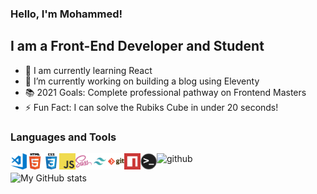 ### Hello, I'm Mohammed!

## I am a Front-End Developer and Student
- 🚀 I am currently learning React
- 🔭 I’m currently working on building a blog using Eleventy
- 📚 2021 Goals: Complete professional pathway on Frontend Masters
- ⚡ Fun Fact: I can solve the Rubiks Cube in under 20 seconds!

### Languages and Tools
<img src="https://raw.githubusercontent.com/github/explore/80688e429a7d4ef2fca1e82350fe8e3517d3494d/topics/visual-studio-code/visual-studio-code.png" align="left" alt="Visual Studio Code" width="26px" />
<img src="https://raw.githubusercontent.com/github/explore/80688e429a7d4ef2fca1e82350fe8e3517d3494d/topics/html/html.png" align="left" alt="html5" width="26px" />
<img src="https://raw.githubusercontent.com/github/explore/80688e429a7d4ef2fca1e82350fe8e3517d3494d/topics/css/css.png" align="left" alt="css3" width="26px" />
<img src="https://raw.githubusercontent.com/github/explore/80688e429a7d4ef2fca1e82350fe8e3517d3494d/topics/javascript/javascript.png" align="left" alt="javascript" width="26px" />
<img src="https://raw.githubusercontent.com/github/explore/80688e429a7d4ef2fca1e82350fe8e3517d3494d/topics/sass/sass.png" align="left" alt="sass" width="26px" />
<img src="https://raw.githubusercontent.com/github/explore/80688e429a7d4ef2fca1e82350fe8e3517d3494d/topics/tailwind/tailwind.png" align="left" alt="tailwindcss" width="26px" />
<img src="https://raw.githubusercontent.com/github/explore/80688e429a7d4ef2fca1e82350fe8e3517d3494d/topics/git/git.png" align="left" alt="git" width="26px" />
<img src="https://raw.githubusercontent.com/github/explore/80688e429a7d4ef2fca1e82350fe8e3517d3494d/topics/npm/npm.png" align="left" alt="npm" width="26px" />
<img src="https://raw.githubusercontent.com/github/explore/80688e429a7d4ef2fca1e82350fe8e3517d3494d/topics/terminal/terminal.png" align="left" alt="terminal" width="26px" />
<img src="https://github.githubassets.com/images/modules/logos_page/GitHub-Mark.png" alt="github" width="26px" />

![My GitHub stats](https://github-readme-stats.vercel.app/api?username=mohammedyh&theme=react&show_icons=true)
